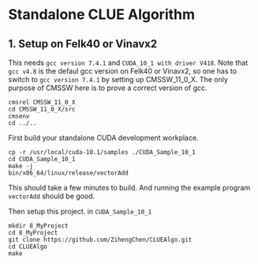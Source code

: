 # Standalone CLUE Algorithm


## 1. Setup on Felk40 or Vinavx2

This needs `gcc version 7.4.1` and `CUDA_10_1 with driver V418`.
Note that `gcc v4.8` is the defaul gcc version on Felk40 or Vinavx2, so one has to 
switch to `gcc version 7.4.1` by setting up CMSSW_11_0_X. The only purpose of CMSSW 
here is to prove a correct version of gcc.

```
cmsrel CMSSW_11_0_X 
cd CMSSW_11_0_X/src
cmsenv
cd ../..
```

First build your standalone CUDA development workplace.
```
cp -r /usr/local/cuda-10.1/samples ./CUDA_Sample_10_1
cd CUDA_Sample_10_1
make -j
bin/x86_64/linux/release/vectorAdd
```
This should take a few minutes to build.
And running the example program `vectorAdd` should be good.

Then setup this project. in `CUDA_Sample_10_1`
```
mkdir 8_MyProject
cd 8_MyProject
git clone https://github.com/ZihengChen/CLUEAlgo.git
cd CLUEAlgo
make
```